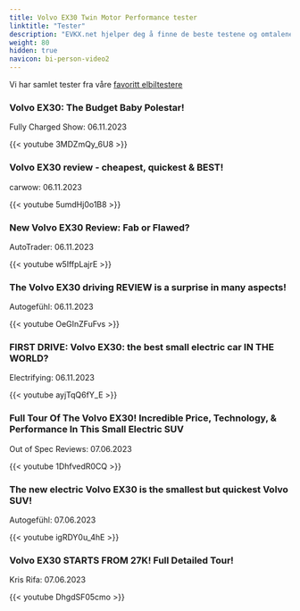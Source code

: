 ```yaml
---
title: Volvo EX30 Twin Motor Performance tester
linktitle: "Tester"
description: "EVKX.net hjelper deg å finne de beste testene og omtalene av denne modellen."
weight: 80
hidden: true
navicon: bi-person-video2
---
```

Vi har samlet tester fra våre [favoritt elbiltestere](../../../../../guides/evreviewers/)

<div class="container text-center shadow p-2 pe-4 mb-5 bg-body-tertiary rounded border">
<h3>Volvo EX30: The Budget Baby Polestar!</h3>
<p>Fully Charged Show: 06.11.2023</p>

{{< youtube 3MDZmQy_6U8 >}}

</div>
<div class="container text-center shadow p-2 pe-4 mb-5 bg-body-tertiary rounded border">
<h3>Volvo EX30 review - cheapest, quickest & BEST!</h3>
<p>carwow: 06.11.2023</p>

{{< youtube 5umdHj0o1B8 >}}

</div>
<div class="container text-center shadow p-2 pe-4 mb-5 bg-body-tertiary rounded border">
<h3>New Volvo EX30 Review: Fab or Flawed?</h3>
<p>AutoTrader: 06.11.2023</p>

{{< youtube w5IffpLajrE >}}

</div>
<div class="container text-center shadow p-2 pe-4 mb-5 bg-body-tertiary rounded border">
<h3>The Volvo EX30 driving REVIEW is a surprise in many aspects!</h3>
<p>Autogefühl: 06.11.2023</p>

{{< youtube OeGInZFuFvs >}}

</div>
<div class="container text-center shadow p-2 pe-4 mb-5 bg-body-tertiary rounded border">
<h3>FIRST DRIVE: Volvo EX30: the best small electric car IN THE WORLD?</h3>
<p>Electrifying: 06.11.2023</p>

{{< youtube ayjTqQ6fY_E >}}

</div>
<div class="container text-center shadow p-2 pe-4 mb-5 bg-body-tertiary rounded border">
<h3>Full Tour Of The Volvo EX30! Incredible Price, Technology, & Performance In This Small Electric SUV</h3>
<p>Out of Spec Reviews: 07.06.2023</p>

{{< youtube 1DhfvedR0CQ >}}

</div>
<div class="container text-center shadow p-2 pe-4 mb-5 bg-body-tertiary rounded border">
<h3>The new electric Volvo EX30 is the smallest but quickest Volvo SUV!</h3>
<p>Autogefühl: 07.06.2023</p>

{{< youtube igRDY0u_4hE >}}

</div>
<div class="container text-center shadow p-2 pe-4 mb-5 bg-body-tertiary rounded border">
<h3>Volvo EX30 STARTS FROM 27K! Full Detailed Tour!</h3>
<p>Kris Rifa: 07.06.2023</p>

{{< youtube DhgdSF05cmo >}}

</div>
